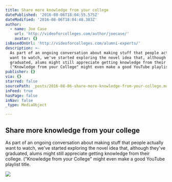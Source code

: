 ```yaml
---
title: Share more knowledge from your college
datePublished: '2016-08-06T18:04:55.575Z'
dateModified: '2016-08-06T18:04:48.383Z'
author:
  - name: Joe Case
    url: 'http://videoforcolleges.com/author/joecase/'
    avatar: {}
isBasedOnUrl: 'http://videoforcolleges.com/alumni-experts/'
description: >-
  As part of an ongoing conversation about making stuff that people actually
  want to watch, we've started exploring the novel idea that, although they've
  graduated, alums might still appreciate getting knowledge from their college.
  ("Knowledge from your College" might even make a good YouTube playlist title.
publisher: {}
via: {}
starred: false
sourcePath: _posts/2016-08-06-share-more-knowledge-from-your-college.md
inFeed: true
hasPage: false
inNav: false
_type: MediaObject

---
```

<article style=""><h1>Share more knowledge from your college</h1><p>As part of an ongoing conversation about making stuff that people actually want to watch, we've started exploring the novel idea that, although they've graduated, alums might still appreciate getting knowledge from their college. ("Knowledge from your College" might even make a good YouTube playlist title.</p><img src="http://videoforcolleges.com/wp-content/uploads/2015/09/VFC-Banner-Ad-2.jpg" /></article>